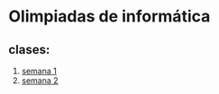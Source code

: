 # Olimpiadas de informática

## clases:

 1. [semana 1](https://peon-pasado.github.io/training/clases/semana-1)
 2. [semana 2](https://peon-pasado.github.io/training/clases/semana-2)

